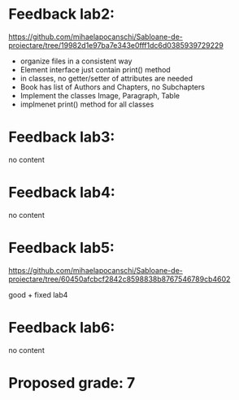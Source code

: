 # Feedback lab2: 
https://github.com/mihaelapocanschi/Sabloane-de-proiectare/tree/19982d1e97ba7e343e0fff1dc6d0385939729229

- organize files in a consistent way
- Element interface just contain print() method
- in classes, no getter/setter of attributes are needed
- Book has list of Authors and Chapters, no Subchapters
- Implement the classes Image, Paragraph, Table
- implmenet print() method for all classes

# Feedback lab3:

no content

# Feedback lab4:

no content

# Feedback lab5:
https://github.com/mihaelapocanschi/Sabloane-de-proiectare/tree/60450afcbcf2842c8598838b8767546789cb4602

good + fixed lab4

# Feedback lab6:
no content

# Proposed grade: 7
